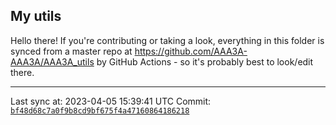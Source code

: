 ## My utils

Hello there! If you're contributing or taking a look, everything in this folder
is synced from a master repo at https://github.com/AAA3A-AAA3A/AAA3A_utils by GitHub Actions -
so it's probably best to look/edit there.

---

Last sync at: 2023-04-05 15:39:41 UTC
Commit: [`bf48d68c7a0f9b8cd9bf675f4a47160864186218`](https://github.com/AAA3A-AAA3A/AAA3A_utils/commit/bf48d68c7a0f9b8cd9bf675f4a47160864186218)
